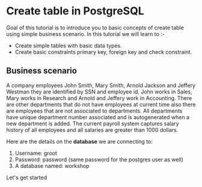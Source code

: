 # Create table in PostgreSQL

Goal of this tutorial is to introduce you to basic concepts of create table using simple business scenario. In this tutorial we will learn to :-

* Create simple tables with basic data types.
*	Create basic constraints primary key, foreign key and check constraint.

## Business scenario
A company employees John Smith, Mary Smith, Arnold Jackson and Jeffery Westman they are identified by SSN and employee id.  John works in Sales, Mary works in Research and Arnold and Jeffery work in Accounting. There are other departments that do not have employees at current time also there are employees that are not associated to departments.  All departments have unique department number associated and is autogenerated when a new department is added. The current payroll system captures salary history of all employees and all salaries are greater than 1000 dollars.


Here are the details on the **database** we are connecting to:
1. Username: groot
1. Password: password (same password for the postgres user as well)
1. A database named: workshop

 Let's get started
